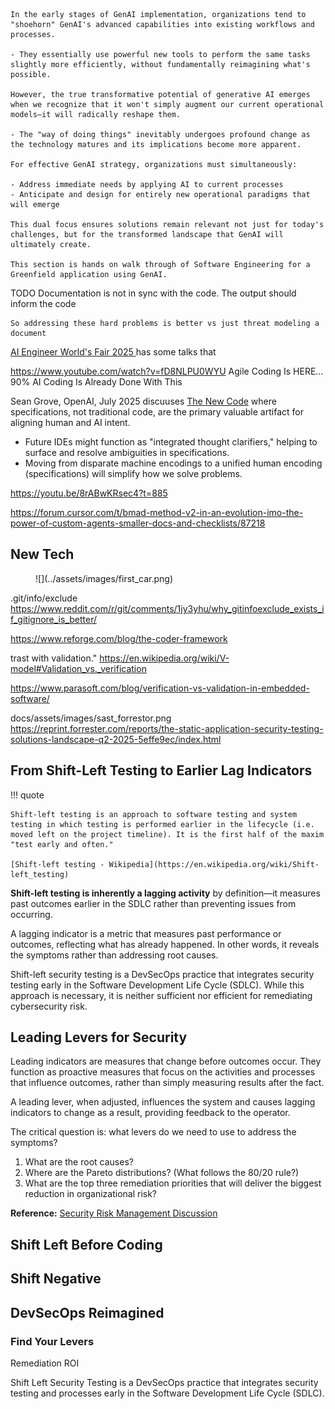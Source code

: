     In the early stages of GenAI implementation, organizations tend to "shoehorn" GenAI's advanced capabilities into existing workflows and processes. 
    
    - They essentially use powerful new tools to perform the same tasks slightly more efficiently, without fundamentally reimagining what's possible.

    However, the true transformative potential of generative AI emerges when we recognize that it won't simply augment our current operational models—it will radically reshape them. 

    - The "way of doing things" inevitably undergoes profound change as the technology matures and its implications become more apparent.

    For effective GenAI strategy, organizations must simultaneously:

    - Address immediate needs by applying AI to current processes
    - Anticipate and design for entirely new operational paradigms that will emerge
    
    This dual focus ensures solutions remain relevant not just for today's challenges, but for the transformed landscape that GenAI will ultimately create.

    This section is hands on walk through of Software Engineering for a Greenfield application using GenAI.

TODO
    Documentation is not in sync with the code.
    The output should inform the code

    So addressing these hard problems is better vs just threat modeling a document


[AI Engineer World's Fair 2025 ](https://www.youtube.com/playlist?list=PLcfpQ4tk2k0W3ORTR-Cr4Ppw6UrN8kfMh) has some talks that 

https://www.youtube.com/watch?v=fD8NLPU0WYU  Agile Coding Is HERE… 90% AI Coding Is Already Done With This

 Sean Grove, OpenAI, July 2025 discuuses [The New Code](https://youtu.be/8rABwKRsec4?si=bVyUlwN6XsRnvzkp) where specifications, not traditional code, are the primary valuable artifact for aligning human and AI intent.
 - Future IDEs might function as "integrated thought clarifiers," helping to surface and resolve ambiguities in specifications.
 - Moving from disparate machine encodings to a unified human encoding (specifications) will simplify how we solve problems.

https://youtu.be/8rABwKRsec4?t=885

https://forum.cursor.com/t/bmad-method-v2-in-an-evolution-imo-the-power-of-custom-agents-smaller-docs-and-checklists/87218

## New Tech

<figure markdown>
![](../assets/images/first_car.png)

</figure>


.git/info/exclude
https://www.reddit.com/r/git/comments/1jy3yhu/why_gitinfoexclude_exists_if_gitignore_is_better/

https://www.reforge.com/blog/the-coder-framework



trast with validation."
https://en.wikipedia.org/wiki/V-model#Validation_vs._verification

https://www.parasoft.com/blog/verification-vs-validation-in-embedded-software/

docs/assets/images/sast_forrestor.png
https://reprint.forrester.com/reports/the-static-application-security-testing-solutions-landscape-q2-2025-5effe9ec/index.html

## From Shift-Left Testing to Earlier Lag Indicators

!!! quote

    Shift-left testing is an approach to software testing and system testing in which testing is performed earlier in the lifecycle (i.e. moved left on the project timeline). It is the first half of the maxim "test early and often."

    [Shift-left testing - Wikipedia](https://en.wikipedia.org/wiki/Shift-left_testing)

**Shift-left testing is inherently a lagging activity** by definition—it measures past outcomes earlier in the SDLC rather than preventing issues from occurring.

A lagging indicator is a metric that measures past performance or outcomes, reflecting what has already happened. In other words, it reveals the symptoms rather than addressing root causes.

Shift-left security testing is a DevSecOps practice that integrates security testing early in the Software Development Life Cycle (SDLC). While this approach is necessary, it is neither sufficient nor efficient for remediating cybersecurity risk.

## Leading Levers for Security

Leading indicators are measures that change before outcomes occur. They function as proactive measures that focus on the activities and processes that influence outcomes, rather than simply measuring results after the fact.

A leading lever, when adjusted, influences the system and causes lagging indicators to change as a result, providing feedback to the operator.

The critical question is: what levers do we need to use to address the symptoms?

1. What are the root causes?
2. Where are the Pareto distributions? (What follows the 80/20 rule?)
3. What are the top three remediation priorities that will deliver the biggest reduction in organizational risk?

**Reference:** [Security Risk Management Discussion](https://youtu.be/oMZN810xfck?t=897)
## Shift Left Before Coding



## Shift Negative

## DevSecOps Reimagined


### Find Your Levers

Remediation ROI 


Shift Left Security Testing is a DevSecOps practice that integrates security testing and processes early in the Software Development Life Cycle (SDLC). 
